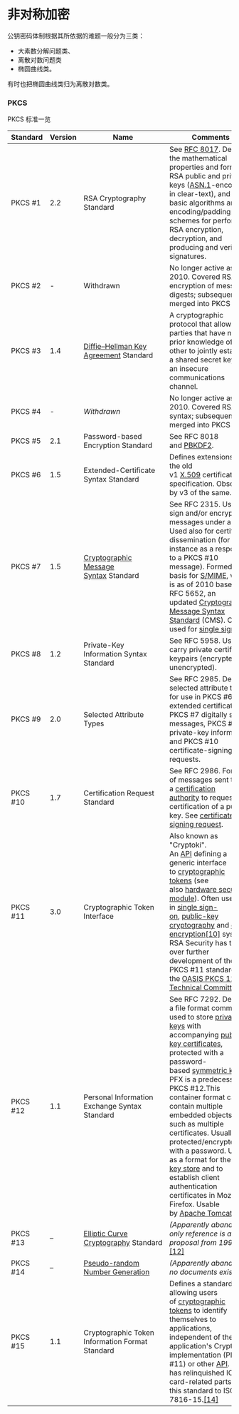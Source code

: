 # 非对称加密

公钥密码体制根据其所依据的难题一般分为三类：

- 大素数分解问题类、
- 离散对数问题类
- 椭圆曲线类。

有时也把椭圆曲线类归为离散对数类。

### PKCS

PKCS 标准一览

| Standard | Version | Name                                                                                                                               | Comments                                                                                                                                                                                                                                                                                                                                                                                                                                                                                                                                                                                                                                                                                                                                                                                                                                                                                   |
| -------- | ------- | ---------------------------------------------------------------------------------------------------------------------------------- | ------------------------------------------------------------------------------------------------------------------------------------------------------------------------------------------------------------------------------------------------------------------------------------------------------------------------------------------------------------------------------------------------------------------------------------------------------------------------------------------------------------------------------------------------------------------------------------------------------------------------------------------------------------------------------------------------------------------------------------------------------------------------------------------------------------------------------------------------------------------------------------------ |
| PKCS #1  | 2.2     | RSA Cryptography Standard                                                                                                          | See [RFC 8017](https://datatracker.ietf.org/doc/html/rfc8017). Defines the mathematical properties and format of RSA public and private keys ([ASN.1](https://en.wikipedia.org/wiki/ASN.1 "ASN.1")-encoded in clear-text), and the basic algorithms and encoding/padding schemes for performing RSA encryption, decryption, and producing and verifying signatures.                                                                                                                                                                                                                                                                                                                                                                                                                                                                                                                        |
| PKCS #2  | -       | Withdrawn                                                                                                                          | No longer active as of 2010. Covered RSA encryption of message digests; subsequently merged into PKCS #1.                                                                                                                                                                                                                                                                                                                                                                                                                                                                                                                                                                                                                                                                                                                                                                                  |
| PKCS #3  | 1.4     | [Diffie–Hellman Key Agreement](https://en.wikipedia.org/wiki/Diffie%E2%80%93Hellman_key_exchange) Standard                         | A cryptographic protocol that allows two parties that have no prior knowledge of each other to jointly establish a shared secret key over an insecure communications channel.                                                                                                                                                                                                                                                                                                                                                                                                                                                                                                                                                                                                                                                                                                              |
| PKCS #4  | -       | *Withdrawn*                                                                                                                        | No longer active as of 2010. Covered RSA key syntax; subsequently merged into PKCS #1.                                                                                                                                                                                                                                                                                                                                                                                                                                                                                                                                                                                                                                                                                                                                                                                                     |
| PKCS #5  | 2.1     | Password-based Encryption Standard                                                                                                 | See RFC 8018 and [PBKDF2](https://en.wikipedia.org/wiki/PBKDF2 "PBKDF2").                                                                                                                                                                                                                                                                                                                                                                                                                                                                                                                                                                                                                                                                                                                                                                                                                  |
| PKCS #6  | 1.5     | Extended-Certificate Syntax Standard                                                                                               | Defines extensions to the old v1 [X.509](https://en.wikipedia.org/wiki/X.509 "X.509") certificate specification. Obsoleted by v3 of the same.                                                                                                                                                                                                                                                                                                                                                                                                                                                                                                                                                                                                                                                                                                                                              |
| PKCS #7  | 1.5     | [Cryptographic Message Syntax](https://en.wikipedia.org/wiki/Cryptographic_Message_Syntax "Cryptographic Message Syntax") Standard | See RFC 2315. Used to sign and/or encrypt messages under a [PKI](https://en.wikipedia.org/wiki/Public_key_infrastructure "Public key infrastructure"). Used also for certificate dissemination (for instance as a response to a PKCS #10 message). Formed the basis for [S/MIME](https://en.wikipedia.org/wiki/S/MIME "S/MIME"), which is as of 2010 based on RFC 5652, an updated [Cryptographic Message Syntax Standard](https://en.wikipedia.org/wiki/Cryptographic_Message_Syntax) (CMS). Often used for [single sign-on](https://en.wikipedia.org/wiki/Single_sign-on "Single sign-on").                                                                                                                                                                                                                                                                                              |
| PKCS #8  | 1.2     | Private-Key Information Syntax Standard                                                                                            | See RFC 5958. Used to carry private certificate keypairs (encrypted or unencrypted).                                                                                                                                                                                                                                                                                                                                                                                                                                                                                                                                                                                                                                                                                                                                                                                                       |
| PKCS #9  | 2.0     | Selected Attribute Types                                                                                                           | See RFC 2985. Defines selected attribute types for use in PKCS #6 extended certificates, PKCS #7 digitally signed messages, PKCS #8 private-key information, and PKCS #10 certificate-signing requests.                                                                                                                                                                                                                                                                                                                                                                                                                                                                                                                                                                                                                                                                                    |
| PKCS #10 | 1.7     | Certification Request Standard                                                                                                     | See RFC 2986. Format of messages sent to a [certification authority](https://en.wikipedia.org/wiki/Certification_authority "Diffie–Hellman key exchange") to request certification of a public key. See [certificate signing request](https://en.wikipedia.org/wiki/Certificate_signing_request "Certificate signing request").                                                                                                                                                                                                                                                                                                                                                                                                                                                                                                                                                            |
| PKCS #11 | 3.0     | Cryptographic Token Interface                                                                                                      | Also known as "Cryptoki". An [API](https://en.wikipedia.org/wiki/API "API") defining a generic interface to [cryptographic tokens](https://en.wikipedia.org/wiki/Cryptographic_token "Elliptic curve cryptography") (see also [hardware security module](https://en.wikipedia.org/wiki/Hardware_security_module "Hardware security module")). Often used in [single sign-on](https://en.wikipedia.org/wiki/Single_sign-on "Standards organization"), [public-key cryptography](https://en.wikipedia.org/wiki/Public-key_cryptography "Public-key cryptography") and [disk encryption](https://en.wikipedia.org/wiki/Disk_encryption "Disk encryption")[[10]](https://en.wikipedia.org/wiki/PKCS#cite_note-10) systems. RSA Security has turned over further development of the PKCS #11 standard to the [OASIS PKCS 11 Technical Committee](http://www.oasis-open.org/committees/pkcs11/). |
| PKCS #12 | 1.1     | Personal Information Exchange Syntax Standard                                                                                      | See RFC 7292. Defines a file format commonly used to store [private keys](https://en.wikipedia.org/wiki/Private_key) with accompanying [public key certificates](https://en.wikipedia.org/wiki/Public_key_certificate "Public key certificate"), protected with a password-based [symmetric key](https://en.wikipedia.org/wiki/Symmetric_key "Symmetric key"). PFX is a predecessor to PKCS #12.This container format can contain multiple embedded objects, such as multiple certificates. Usually protected/encrypted with a password. Usable as a format for the [Java key store](https://en.wikipedia.org/wiki/Java_key_store "Java key store") and to establish client authentication certificates in Mozilla Firefox. Usable by [Apache Tomcat](https://en.wikipedia.org/wiki/Apache_Tomcat "Apache Tomcat").                                                                        |
| PKCS #13 | –       | [Elliptic Curve Cryptography](https://en.wikipedia.org/wiki/Elliptic_curve_cryptography) Standard                                  | *(Apparently abandoned, only reference is a proposal from 1998.)*[[12]](https://en.wikipedia.org/wiki/PKCS#cite_note-12)                                                                                                                                                                                                                                                                                                                                                                                                                                                                                                                                                                                                                                                                                                                                                                   |
| PKCS #14 | –       | [Pseudo-random Number Generation](https://en.wikipedia.org/wiki/Pseudorandom_number_generator "Cryptographic token")               | *(Apparently abandoned, no documents exist.)*                                                                                                                                                                                                                                                                                                                                                                                                                                                                                                                                                                                                                                                                                                                                                                                                                                              |
| PKCS #15 | 1.1     | Cryptographic Token Information Format Standard                                                                                    | Defines a standard allowing users of [cryptographic tokens](https://en.wikipedia.org/wiki/Cryptographic_token "Cryptographic token") to identify themselves to applications, independent of the application's Cryptoki implementation (PKCS #11) or other [API](https://en.wikipedia.org/wiki/API "API"). RSA has relinquished IC-card-related parts of this standard to ISO/IEC 7816-15.[[14]](https://en.wikipedia.org/wiki/PKCS#cite_note-14)                                                                                                                                                                                                                                                                                                                                                                                                                                           |

# 
